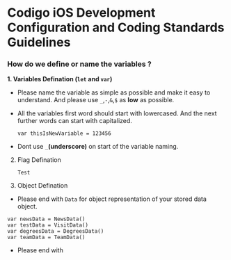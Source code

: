 # Codigo iOS Development Configuration and Coding Standards Guidelines

### How do we define or name the variables ? 

**1. Variables Defination (`let` and `var`)**

- Please name the variable as simple as possible and make it easy to understand. And please use `_`,`-`,`&`,`$` as **low** as possible.

- All the variables first word should start with lowercased. And the next further words can start with capitalized.

      var thisIsNewVariable = 123456

- Dont use `_`**(underscore)** on start of the variable naming.


2. Flag Defination

      `Test`
      

3. Object Defination

- Please end with `Data` for object representation of your stored data object.

```
var newsData = NewsData()
var testData = VisitData()
var degreesData = DegreesData()
var teamData = TeamData()

```

- Please end with 
